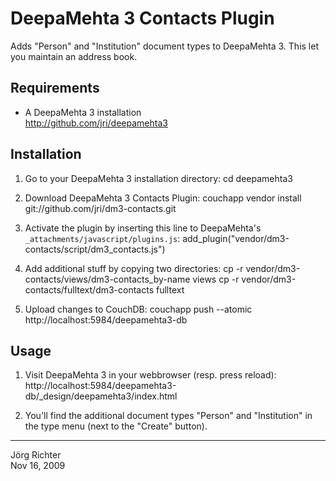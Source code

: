 
DeepaMehta 3 Contacts Plugin
============================

Adds "Person" and "Institution" document types to DeepaMehta 3.
This let you maintain an address book.


Requirements
------------

* A DeepaMehta 3 installation  
  <http://github.com/jri/deepamehta3>


Installation
------------

1.  Go to your DeepaMehta 3 installation directory:
        cd deepamehta3

2.  Download DeepaMehta 3 Contacts Plugin:
        couchapp vendor install git://github.com/jri/dm3-contacts.git

3.  Activate the plugin by inserting this line to DeepaMehta's `_attachments/javascript/plugins.js`:
        add_plugin("vendor/dm3-contacts/script/dm3_contacts.js")

4.  Add additional stuff by copying two directories:
        cp -r vendor/dm3-contacts/views/dm3-contacts_by-name views
        cp -r vendor/dm3-contacts/fulltext/dm3-contacts fulltext

5.  Upload changes to CouchDB:
        couchapp push --atomic http://localhost:5984/deepamehta3-db


Usage
-----

1.  Visit DeepaMehta 3 in your webbrowser (resp. press reload):
        http://localhost:5984/deepamehta3-db/_design/deepamehta3/index.html

2.  You'll find the additional document types "Person" and "Institution" in the type menu (next to the "Create" button).


------------
Jörg Richter  
Nov 16, 2009
